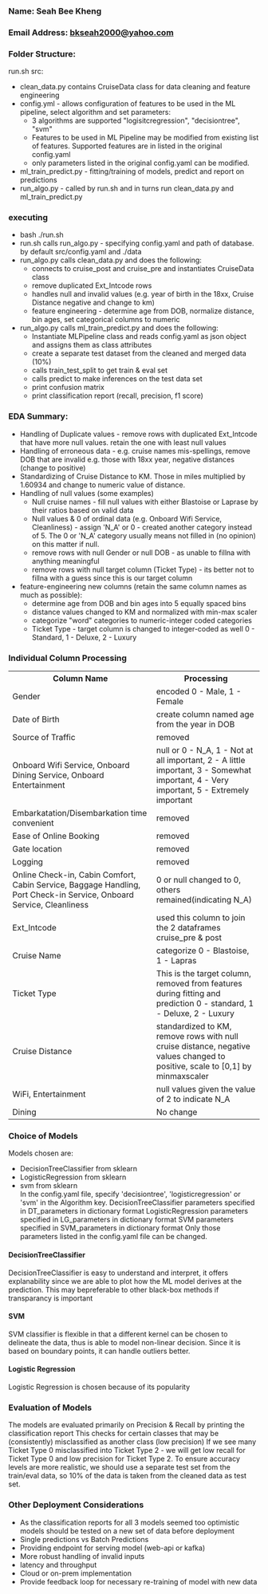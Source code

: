 ### Name: Seah Bee Kheng
### Email Address: bkseah2000@yahoo.com

### Folder Structure:
run.sh
src:
- clean_data.py contains CruiseData class for data cleaning and feature engineering
- config.yml - allows configuration of features to be used in the ML pipeline, select algorithm and set parameters:
    - 3 algorithms are supported "logisitcregression", "decisiontree", "svm"
    - Features to be used in ML Pipeline may be modified from existing list of features. Supported features are in listed in the original config.yaml
    - only parameters listed in the original config.yaml can be modified.
- ml_train_predict.py - fitting/training of models, predict and report on predictions
- run_algo.py - called by run.sh and in turns run clean_data.py and ml_train_predict.py


### executing
- bash ./run.sh 
- run.sh calls run_algo.py - specifying config.yaml and path of database. by default src/config.yaml and ./data
- run_algo.py calls clean_data.py and does the following:
    - connects to cruise_post and cruise_pre and instantiates CruiseData class
    - remove duplicated Ext_Intcode rows
    - handles null and invalid values (e.g. year of birth in the 18xx, Cruise Distance negative and change to km)
    - feature engineering - determine age from DOB, normalize distance, bin ages, set categorical columns to numeric
- run_algo.py calls ml_train_predict.py and does the following:
    - Instantiate MLPipeline class and reads config.yaml as json object and assigns them as class attributes
    - create a separate test dataset from the cleaned and merged data (10%)
    - calls train_test_split to get train & eval set
    - calls predict to make inferences on the test data set
    - print confusion matrix
    - print classification report (recall, precision, f1 score)
 

### EDA Summary:
- Handling of Duplicate values - remove rows with duplicated Ext_Intcode that have more null values. retain the one with least null values
- Handling of erroneous data - e.g. cruise names mis-spellings, remove DOB that are invalid e.g. those with 18xx year, negative distances (change to positive)
- Standardizing of Cruise Distance to KM. Those in miles multiplied by 1.60934 and change to numeric value of distance.
- Handling of null values (some examples)
    - Null cruise names - fill null values with either Blastoise or Laprase by their ratios based on valid data
    - Null values & 0 of ordinal data (e.g. Onboard Wifi Service, Cleanliness) - assign 'N_A' or 0 - created another category instead of 5. The 0 or 'N_A' category usually means not filled in (no opinion) on this matter if null.
    - remove rows with null Gender or null DOB - as unable to fillna with anything meaningful
    - remove rows with null target column (Ticket Type) - its better not to fillna with a guess since this is our target column
- feature-engineering new columns (retain the same column names as much as possible):
    - determine age from DOB and bin ages into 5 equally spaced bins
    - distance values changed to KM and normalized with min-max scaler
    - categorize "word" categories to numeric-integer coded categories
    - Ticket Type - target column is changed to integer-coded as well 0 - Standard, 1 - Deluxe, 2 - Luxury

### Individual Column Processing
<table style="width80%">
<tr><th>Column Name</th><th>Processing</th></tr>
<tr><td>Gender</td><td>encoded 0 - Male, 1 - Female</td></tr>
<tr><td>Date of Birth</td><td>create column named age from the year in DOB</td></tr>
<tr><td>Source of Traffic</td><td>removed</td></tr>
<tr><td>Onboard Wifi Service, Onboard Dining Service, Onboard Entertainment</td><td>null or 0 - N_A, 1 - Not at all important, 2 - A little important, 3 - Somewhat important, 4 - Very important, 5 - Extremely important</td></tr>
<tr><td>Embarkatation/Disembarkation time convenient</td><td>removed</td></tr>
<tr><td>Ease of Online Booking</td><td>removed</td></tr>
<tr><td>Gate location</td><td>removed</td></tr>
<tr><td>Logging</td><td>removed</td></tr>
<tr><td>Online Check-in, Cabin Comfort, Cabin Service, Baggage Handling, Port Check-in Service, Onboard Service, Cleanliness</td><td>0 or null changed to 0, others remained(indicating N_A)</td></tr>
<tr><td>Ext_Intcode</td><td>used this column to join the 2 dataframes cruise_pre & post</td></tr>
<tr><td>Cruise Name</td><td>categorize 0 - Blastoise, 1 - Lapras</td></tr>
<tr><td>Ticket Type</td><td>This is the target column, removed from features during fitting and prediction 0 - standard, 1 - Deluxe, 2 - Luxury</td></tr>
<tr><td>Cruise Distance</td><td>standardized to KM, remove rows with null cruise distance, negative values changed to positive, scale to [0,1] by minmaxscaler</td></tr>
<tr><td>WiFi, Entertainment</td><td>null values given the value of 2 to indicate N_A</td></tr>
<tr><td>Dining</td><td>No change</td></tr>
</table>

### Choice of Models
Models chosen are:
- DecisionTreeClassifier from sklearn
- LogisticRegression from sklearn
- svm from sklearn
<br>In the config.yaml file, specify 'decisiontree', 'logisticregression' or 'svm' in the Algorithm key.
DecisionTreeClassifier parameters specified in DT_parameters in dictionary format
LogisticRegression parameters specified in LG_parameters in dictionary format
SVM parameters specified in SVM_parameters in dictionary format
Only those parameters listed in the config.yaml file can be changed. </br>

#### DecisionTreeClassifier
DecisionTreeClassifier is easy to understand and interpret, it offers explanability since 
we are able to plot how the ML model derives at the prediction. This may bepreferable to other black-box methods
if transparancy is important

#### SVM
SVM classifier is flexible in that a different kernel can be chosen to delineate the data, thus is able to
model non-linear decision. Since it is based on boundary points, it can handle outliers better.

#### Logistic Regression
Logistic Regression is chosen because of its popularity

### Evaluation of Models
The models are evaluated primarily on Precision & Recall by printing the classification report
This checks for certain classes that may be (consistently) misclassified as another class (low precision)
If we see many Ticket Type 0 misclassified into Ticket Type 2 - we will get low recall for Ticket Type 0
and low precision for Ticket Type 2.
To ensure accuracy levels are more realistic, we should use a separate test set from the train/eval data,
so 10% of the data is taken from the cleaned data as test set. 

### Other Deployment Considerations
- As the classification reports for all 3 models seemed too optimistic models should be tested on a new set of data before deployment
- Single predictions vs Batch Predictions
- Providing endpoint for serving model (web-api or kafka)
- More robust handling of invalid inputs
- latency and throughput
- Cloud or on-prem implementation
- Provide feedback loop for necessary re-training of model with new data


